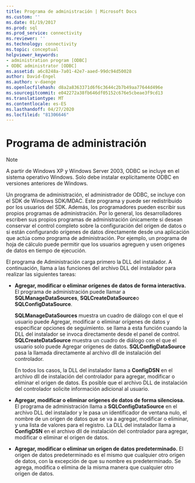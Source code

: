 ```yaml
---
title: Programa de administración | Microsoft Docs
ms.custom: ''
ms.date: 01/19/2017
ms.prod: sql
ms.prod_service: connectivity
ms.reviewer: ''
ms.technology: connectivity
ms.topic: conceptual
helpviewer_keywords:
- administration program [ODBC]
- ODBC administrator [ODBC]
ms.assetid: a6c8248a-7a01-42e7-aaed-99dc94d50028
author: David-Engel
ms.author: v-daenge
ms.openlocfilehash: d8a2a8363371d6f6c3644c2b7b49aa77644d496e
ms.sourcegitcommit: e042272a38fb646df05152c676e5cbeae3f9cd13
ms.translationtype: MT
ms.contentlocale: es-ES
ms.lasthandoff: 04/27/2020
ms.locfileid: "81306646"
---
```

# <a name="administration-program"></a>Programa de administración
> [!NOTE]  
>  A partir de Windows XP y Windows Server 2003, ODBC se incluye en el sistema operativo Windows. Solo debe instalar explícitamente ODBC en versiones anteriores de Windows.  
  
 Un programa de administración, el administrador de ODBC, se incluye con el SDK de Windows SDK/MDAC. Este programa y puede ser redistribuido por los usuarios del SDK. Además, los programadores pueden escribir sus propios programas de administración. Por lo general, los desarrolladores escriben sus propios programas de administración únicamente si desean conservar el control completo sobre la configuración del origen de datos o si están configurando orígenes de datos directamente desde una aplicación que actúa como programa de administración. Por ejemplo, un programa de hoja de cálculo puede permitir que los usuarios agreguen y usen orígenes de datos en tiempo de ejecución.  
  
 El programa de Administración carga primero la DLL del instalador. A continuación, llama a las funciones del archivo DLL del instalador para realizar las siguientes tareas:  
  
-   **Agregar, modificar o eliminar orígenes de datos de forma interactiva.** El programa de administración puede llamar a **SQLManageDataSources**, **SQLCreateDataSource**o **SQLConfigDataSource**.  
  
     **SQLManageDataSources** muestra un cuadro de diálogo con el que el usuario puede Agregar, modificar o eliminar orígenes de datos y especificar opciones de seguimiento. se llama a esta función cuando la DLL del instalador se invoca directamente desde el panel de control. **SQLCreateDataSource** muestra un cuadro de diálogo con el que el usuario solo puede Agregar orígenes de datos. **SQLConfigDataSource** pasa la llamada directamente al archivo dll de instalación del controlador.  
  
     En todos los casos, la DLL del instalador llama a **ConfigDSN** en el archivo dll de instalación del controlador para agregar, modificar o eliminar el origen de datos. Es posible que el archivo DLL de instalación del controlador solicite información adicional al usuario.  
  
-   **Agregar, modificar o eliminar orígenes de datos de forma silenciosa.** El programa de administración llama a **SQLConfigDataSource** en el archivo DLL del instalador y le pasa un identificador de ventana nulo, el nombre de un origen de datos que se va a agregar, modificar o eliminar, y una lista de valores para el registro. La DLL del instalador llama a **ConfigDSN** en el archivo dll de instalación del controlador para agregar, modificar o eliminar el origen de datos.  
  
-   **Agregar, modificar o eliminar un origen de datos predeterminado.** El origen de datos predeterminado es el mismo que cualquier otro origen de datos, con la excepción de que su nombre es predeterminado. Se agrega, modifica o elimina de la misma manera que cualquier otro origen de datos.
